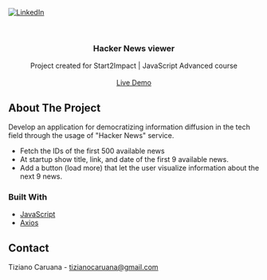 <!-- PROJECT SHIELDS -->
<!--
*** I'm using markdown "reference style" links for readability.
*** Reference links are enclosed in brackets [ ] instead of parentheses ( ).
*** See the bottom of this document for the declaration of the reference variables
*** for contributors-url, forks-url, etc. This is an optional, concise syntax you may use.
*** https://www.markdownguide.org/basic-syntax/#reference-style-links
-->

[![LinkedIn][linkedin-shield]][linkedin-url]

<br />
<p align="center">

  <h3 align="center">Hacker News viewer</h3>

  <p align="center">
    Project created for Start2Impact | JavaScript Advanced course
    <br />
    <br />
    <a target="_blank" href="https://fervent-kare-ff4f34.netlify.app/">Live Demo</a>
  </p>
</p>

<!-- ABOUT THE PROJECT -->

## About The Project

Develop an application for democratizing information diffusion in the tech field through the usage of "Hacker News" service.

- Fetch the IDs of the first 500 available news
- At startup show title, link, and date of the first 9 available news.
- Add a button (load more) that let the user visualize information about the next 9 news.

### Built With

- [JavaScript](https://www.javascript.com/)
- [Axios](https://axios-http.com/)

<!-- CONTACT -->

## Contact

Tiziano Caruana - tizianocaruana@gmail.com


[linkedin-shield]: https://img.shields.io/badge/-LinkedIn-black.svg?style=for-the-badge&logo=linkedin&colorB=555
[linkedin-url]: https://www.linkedin.com/in/tiziano-caruana-9892701b9/
